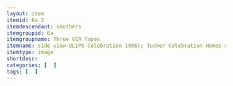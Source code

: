 ```yaml
---
layout: item
itemid: 6a_2
itemdescendant: smothers
itemgroupid: 6a
itemgroupname: Three VCR Tapes
itemname: side view-ULIPS Celebration 1996); Tucker Celebration Homes of the UGRR
itemtype: image
shortdesc: 
categories: [  ]
tags: [  ]
---
```







